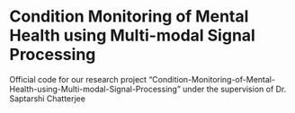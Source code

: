 # Condition Monitoring of Mental Health using Multi-modal Signal Processing
Official code for our research project “Condition-Monitoring-of-Mental-Health-using-Multi-modal-Signal-Processing” under the supervision of Dr. Saptarshi Chatterjee
